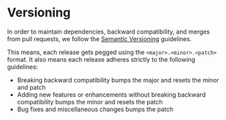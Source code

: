 #  Versioning

In order to maintain dependencies, backward compatibility, and merges from pull requests, we follow the [Semantic Versioning](http://semver.org) guidelines. 

This means, each release gets pegged using the `<major>.<minor>.<patch>` format. It also means each release adheres strictly to the following guidelines:

* Breaking backward compatibility bumps the major and resets the minor and patch
* Adding new features or enhancements without breaking backward compatibility bumps the minor and resets the patch
* Bug fixes and miscellaneous changes bumps the patch
